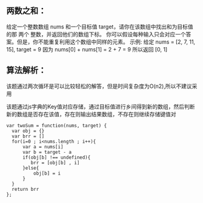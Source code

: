 ## 两数之和：

   给定一个整数数组 nums 和一个目标值 target，请你在该数组中找出和为目标值的那 两个 整数，并返回他们的数组下标。
 你可以假设每种输入只会对应一个答案。但是，你不能重复利用这个数组中同样的元素。
 示例:
 给定 nums = [2, 7, 11, 15], target = 9
 因为 nums[0] + nums[1] = 2 + 7 = 9
 所以返回 [0, 1]
 
## 算法解析：

该题通过两次循环是可以比较轻松的解答，但是时间复杂度为O(n2),所以不建议采用

该题通过js字典的Key值对应存储，通过目标值进行乡间得到新的数组，然后判断新的数组是否存在该值，存在则输出结果数组，不存在则继续存储键值对

```
var twoSum = function(nums, target) {
  var obj = {}
  var brr = []
  for(i=0 ; i<nums.length ; i++){
      var a = nums[i]
      var b = target - a
      if(obj[b] !== undefined){
         brr = [obj[b] , i]
      }else{
          obj[b] = i  
      }
  }
  return brr
};
```

